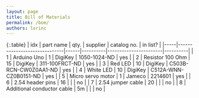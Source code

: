 ```yaml
---
layout: page
title: Bill of Materials
permalink: /bom/
authors: lorinc
---
```


{:.table}
| idx | part name                    | qty. | supplier | catalog no.           | in list? |
|-----|------------------------------|------|----------|-----------------------|----------|
| 1   | Arduino Uno                  | 1    | DigiKey  | 1050-1024-ND          | yes      |
| 2   | Resistor 100 Ohm             | 15   | DigiKey  | 311-100FRCT-ND        | yes      |
| 3   | Red LED                      | 10   | DigiKey  | C503B-RCN-CW0Z0AA1-ND | yes      |
| 4   | White LED                    | 10   | DigiKey  | C512A-WNN-CZ0B0151-ND | yes      |
| 5   | Micro servo motor            | 1    | Jameco   | 2214601               | yes      |
| 6   | 2.54 header pins             | 16   |          |                       | no       |
| 7   | 2.54 jumper cable            | 20   |          |                       | no       |
| 8   | Additional conductor cable   | 5m   |          |                       | no       |
